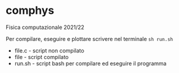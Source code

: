 # comphys
Fisica computazionale 2021/22

Per compilare, eseguire e plottare scrivere nel terminale `sh run.sh`

- file.c - script non compilato
- file   - script compilato
- run.sh - script bash per compilare ed eseguire il programma
